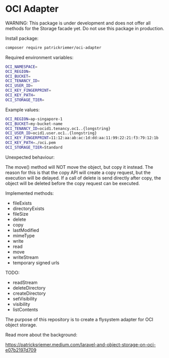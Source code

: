 # OCI Adapter

WARNING: This package is under development and does not offer all methods for the Storage facade yet. Do not use this package in production.

Install package:

```bash
composer require patrickriemer/oci-adapter
```

Required environment variables:

```bash
OCI_NAMESPACE=
OCI_REGION=
OCI_BUCKET=
OCI_TENANCY_ID=
OCI_USER_ID=
OCI_KEY_FINGERPRINT=
OCI_KEY_PATH=
OCI_STORAGE_TIER=
```

Example values:

```bash
OCI_REGION=ap-singapore-1
OCI_BUCKET=my-bucket-name
OCI_TENANCY_ID=ocid1.tenancy.oc1..{longstring}
OCI_USER_ID=ocid1.user.oc1..{longstring}
OCI_KEY_FINGERPRINT=11:12:aa:ab:ac:1d:dd:aa:11:99:22:21:f3:79:12:1b
OCI_KEY_PATH=./oci.pem
OCI_STORAGE_TIER=Standard
```

Unexpected behaviour:

The move() method will NOT move the object, but copy it instead.
The reason for this is that the copy API will create a copy request, but the execution will be delayed. If a call of delete is send directly after copy, the object will be deleted before the copy request can be executed.

Implemented methods:

- fileExists
- directoryExists
- fileSize
- delete
- copy
- lastModified
- mimeType
- write
- read
- move
- writeStream
- temporary signed urls

TODO:

- readStream
- deleteDirectory
- createDirectory
- setVisibility
- visibility
- listContents



The purpose of this repository is to create a flysystem adapter for OCI object storage.

Read more about the background:

https://patricksriemer.medium.com/laravel-and-object-storage-on-oci-e07b2197d709